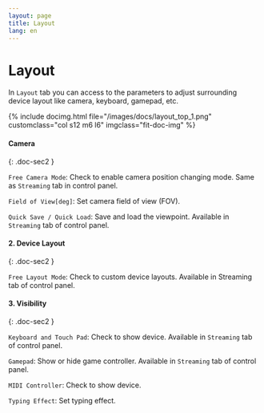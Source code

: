 ```yaml
---
layout: page
title: Layout
lang: en
---
```


# Layout

In `Layout` tab you can access to the parameters to adjust surrounding device layout like camera, keyboard, gamepad, etc.

<div class="row">
{% include docimg.html file="/images/docs/layout_top_1.png" customclass="col s12 m6 l6" imgclass="fit-doc-img" %}
</div>

#### Camera
{: .doc-sec2 }

`Free Camera Mode`: Check to enable camera position changing mode. Same as `Streaming` tab in control panel.

`Field of View[deg]`: Set camera field of view (FOV).

`Quick Save / Quick Load`: Save and load the viewpoint. Available in `Streaming` tab of control panel.

#### 2. Device Layout
{: .doc-sec2 }

`Free Layout Mode`: Check to custom device layouts. Available in Streaming tab of control panel.

#### 3. Visibility
{: .doc-sec2 }

`Keyboard and Touch Pad`: Check to show device. Available in `Streaming` tab of control panel.

`Gamepad`: Show or hide game controller. Available in `Streaming` tab of control panel.

`MIDI Controller`: Check to show device.

`Typing Effect`: Set typing effect.
